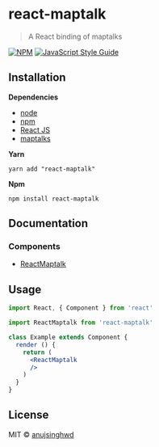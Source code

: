 # react-maptalk

> A React binding of maptalks

[![NPM](https://img.shields.io/npm/v/react-maptalk.svg)](https://www.npmjs.com/package/react-maptalk) [![JavaScript Style Guide](https://img.shields.io/badge/code_style-standard-brightgreen.svg)](https://standardjs.com)

## Installation

**Dependencies**

* [node](https://nodejs.org)
* [npm](https://www.npmjs.com/)
* [React JS](https://reactjs.org/)
* [maptalks](https://maptalks.org/)

**Yarn**
```
yarn add "react-maptalk"
```

**Npm**
```
npm install react-maptalk
```

## Documentation

### Components
* [ReactMaptalk](https://github.com/anujsinghwd/react-maptalk/blob/master/docs/ReactMaptalk.md)


## Usage

```jsx
import React, { Component } from 'react'

import ReactMaptalk from 'react-maptalk'

class Example extends Component {
  render () {
    return (
      <ReactMaptalk
      />
    )
  }
}
```

## License

MIT © [anujsinghwd](https://github.com/anujsinghwd)

